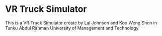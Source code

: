 # VR Truck Simulator
 
This is a VR Truck Simulator create by Lai Johnson and Koo Weng Shen in Tunku Abdul Rahman University of Management and Technology. 
